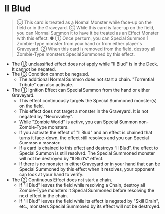 # Il Blud

> Ⓤ This card is treated as a Normal Monster while face-up on the field or in the Graveyard. Ⓒ While this card is face-up on the field, you can Normal Summon it to have it be treated as an Effect Monster with this effect:
● ① Once per turn, you can Special Summon 1 Zombie-Type monster from your hand or from either player's Graveyard. ② When this card is removed from the field, destroy all Zombie-Type monsters Special Summoned by this effect.

*   The Ⓤ unclassified effect does not apply while "Il Blud" is in the Deck. It cannot be negated.
*   The Ⓒ Condition cannot be negated.
    *   The additional Normal Summon does not start a chain. "Torrential Tribute" can also activate.
*   The ① Ignition Effect can Special Summon from the hand or either Graveyard.
    *   This effect continuously targets the Special Summoned monster(s) on the field.
    *   This effect does not target a monster in the Graveyard. It is not negated by "Necrovalley".
    *   While "Zombie World" is active, you can Special Summon non-Zombie-Type monsters.
    *   If you activate the effect of "Il Blud" and an effect is chained that turns it face-down, the effect still resolves and you can Special Summon a monster.
    *   If a card is chained to this effect and destroys “Il Blud”, the effect to Special Summon is still resolved. The Special Summoned monster will not be destroyed by “Il Blud’s” effect.
    *   If there is no monster in either Graveyard or in your hand that can be Special Summoned by this effect when it resolves, your opponent can look at your hand to verify.
*   The ② Continuous Effect does not start a chain.
    *   If "Il Blud" leaves the field while resolving a Chain, destroy all Zombie-Type monsters it Special Summoned before resolving the next effect in the chain.
    *   If "Il Blud" leaves the field while its effect is negated by "Skill Drain", etc., monsters Special Summoned by its effect will not be destroyed.
